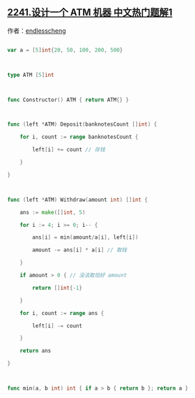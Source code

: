 ## [2241.设计一个 ATM 机器 中文热门题解1](https://leetcode.cn/problems/design-an-atm-machine/solutions/100000/mo-ni-by-endlesscheng-lnia)

作者：[endlesscheng](https://leetcode.cn/u/endlesscheng)
```go
var a = [5]int{20, 50, 100, 200, 500}

type ATM [5]int

func Constructor() ATM { return ATM{} }

func (left *ATM) Deposit(banknotesCount []int) {
	for i, count := range banknotesCount {
		left[i] += count // 存钱
	}
}

func (left *ATM) Withdraw(amount int) []int {
	ans := make([]int, 5)
	for i := 4; i >= 0; i-- {
		ans[i] = min(amount/a[i], left[i])
		amount -= ans[i] * a[i] // 取钱
	}
	if amount > 0 { // 没法取恰好 amount
		return []int{-1}
	}
	for i, count := range ans {
		left[i] -= count
	}
	return ans
}

func min(a, b int) int { if a > b { return b }; return a }
```
